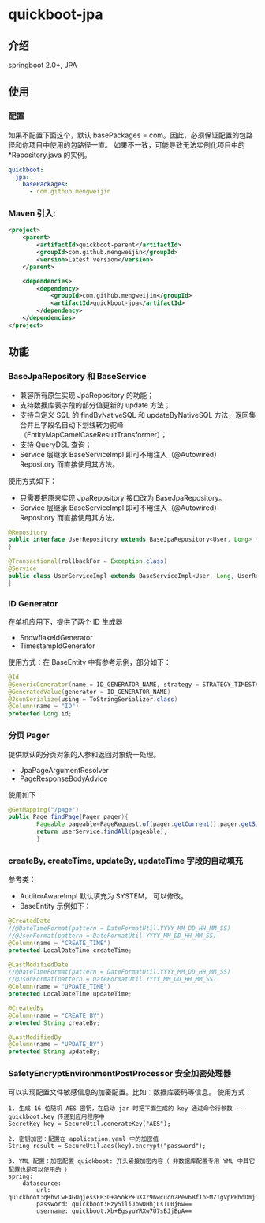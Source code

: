 # quickboot-jpa

## 介绍

springboot 2.0+, JPA

## 使用

### 配置

如果不配置下面这个，默认 basePackages = com。因此，必须保证配置的包路径和你项目中使用的包路径一直。 如果不一致，可能导致无法实例化项目中的 *Repository.java 的实例。

~~~yaml
quickboot:
  jpa:
    basePackages:
      - com.github.mengweijin
~~~

### Maven 引入:
~~~xml
<project>
    <parent>
        <artifactId>quickboot-parent</artifactId>
        <groupId>com.github.mengweijin</groupId>
        <version>Latest version</version>
    </parent>

    <dependencies>
        <dependency>
            <groupId>com.github.mengweijin</groupId>
            <artifactId>quickboot-jpa</artifactId>
        </dependency>
    </dependencies>
</project>
~~~

## 功能

### BaseJpaRepository 和 BaseService

- 兼容所有原生实现 JpaRepository 的功能；
- 支持数据库表字段的部分值更新的 update 方法；
- 支持自定义 SQL 的 findByNativeSQL 和 updateByNativeSQL 方法，返回集合并且字段名自动下划线转为驼峰（EntityMapCamelCaseResultTransformer）；
- 支持 QueryDSL 查询；
- Service 层继承 BaseServiceImpl 即可不用注入（@Autowired） Repository 而直接使用其方法。

使用方式如下：

- 只需要把原来实现 JpaRepository 接口改为 BaseJpaRepository。
- Service 层继承 BaseServiceImpl 即可不用注入（@Autowired） Repository 而直接使用其方法。

~~~java
@Repository
public interface UserRepository extends BaseJpaRepository<User, Long> {
}

@Transactional(rollbackFor = Exception.class)
@Service
public class UserServiceImpl extends BaseServiceImpl<User, Long, UserRepository> implements UserService {
}
~~~

### ID Generator

在单机应用下，提供了两个 ID 生成器

- SnowflakeIdGenerator
- TimestampIdGenerator

使用方式：在 BaseEntity 中有参考示例，部分如下：

~~~java
@Id
@GenericGenerator(name = ID_GENERATOR_NAME, strategy = STRATEGY_TIMESTAMP)
@GeneratedValue(generator = ID_GENERATOR_NAME)
@JsonSerialize(using = ToStringSerializer.class)
@Column(name = "ID")
protected Long id;
~~~

### 分页 Pager

提供默认的分页对象的入参和返回对象统一处理。

- JpaPageArgumentResolver
- PageResponseBodyAdvice

使用如下：

~~~java
@GetMapping("/page")
public Page findPage(Pager pager){
        Pageable pageable=PageRequest.of(pager.getCurrent(),pager.getSize());
        return userService.findAll(pageable);
        }
~~~

### createBy, createTime, updateBy, updateTime 字段的自动填充

参考类：

- AuditorAwareImpl 默认填充为 SYSTEM， 可以修改。
- BaseEntity 示例如下：

```java
@CreatedDate
//@DateTimeFormat(pattern = DateFormatUtil.YYYY_MM_DD_HH_MM_SS)
//@JsonFormat(pattern = DateFormatUtil.YYYY_MM_DD_HH_MM_SS)
@Column(name = "CREATE_TIME")
protected LocalDateTime createTime;

@LastModifiedDate
//@DateTimeFormat(pattern = DateFormatUtil.YYYY_MM_DD_HH_MM_SS)
//@JsonFormat(pattern = DateFormatUtil.YYYY_MM_DD_HH_MM_SS)
@Column(name = "UPDATE_TIME")
protected LocalDateTime updateTime;

@CreatedBy
@Column(name = "CREATE_BY")
protected String createBy;

@LastModifiedBy
@Column(name = "UPDATE_BY")
protected String updateBy;
```

### SafetyEncryptEnvironmentPostProcessor 安全加密处理器

可以实现配置文件敏感信息的加密配置。比如：数据库密码等信息。 使用方式：

```
1. 生成 16 位随机 AES 密钥，在启动 jar 时把下面生成的 key 通过命令行参数 --quickboot.key 传递到应用程序中
SecretKey key = SecureUtil.generateKey("AES");

2. 密钥加密：配置在 application.yaml 中的加密值
String result = SecureUtil.aes(key).encrypt("password");

3. YML 配置：加密配置 quickboot: 开头紧接加密内容（ 非数据库配置专用 YML 中其它配置也是可以使用的 ）
spring:
    datasource:
        url: quickboot:qRhvCwF4GOqjessEB3G+a5okP+uXXr96wcucn2Pev6Bf1oEMZ1gVpPPhdDmjQqoM
        password: quickboot:Hzy5iliJbwDHhjLs1L0j6w==
        username: quickboot:Xb+EgsyuYRXw7U7sBJjBpA==
```


